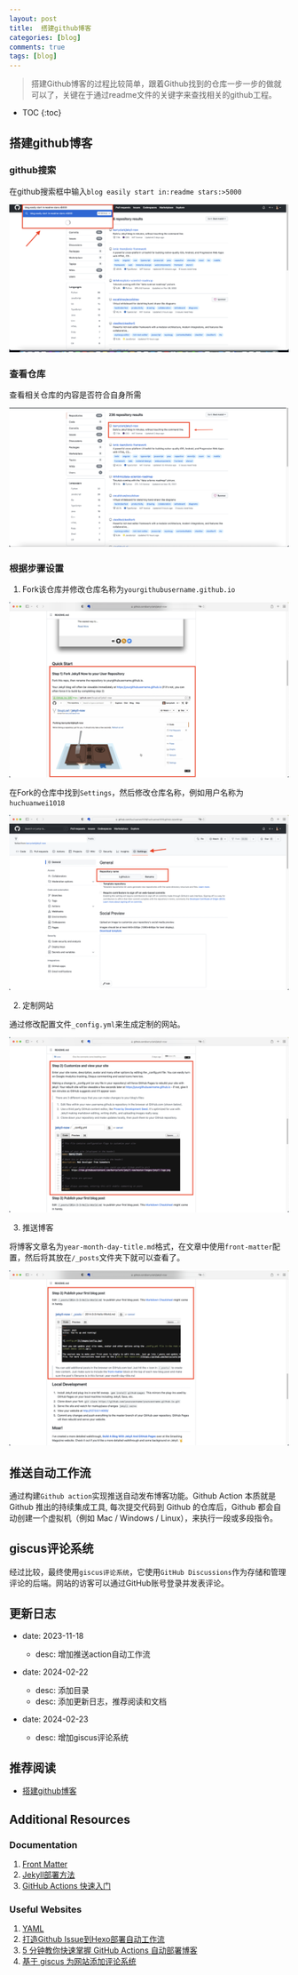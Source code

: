 ```yaml
---
layout: post
title:  搭建github博客
categories: [blog]
comments: true
tags: [blog]
---
```


> 搭建Github博客的过程比较简单，跟着Github找到的仓库一步一步的做就可以了，关键在于通过readme文件的关键字来查找相关的github工程。

* TOC
{:toc}

<!--more-->

## 搭建github博客

### github搜索

在github搜索框中输入`blog easily start in:readme stars:>5000`

![search](/img/posts/202301/github-search.png)

### 查看仓库

查看相关仓库的内容是否符合自身所需

![dig](/img/posts/202301/dig_repos.png)

### 根据步骤设置

1. Fork该仓库并修改仓库名称为`yourgithubusername.github.io`

![step1](/img/posts/202301/jekyll-now-step1.png)

在Fork的仓库中找到`Settings`，然后修改仓库名称，例如用户名称为`huchuanwei1018`

![step1.1](/img/posts/202301/jekyll-now-step1.1.png)

2. 定制网站

通过修改配置文件`_config.yml`来生成定制的网站。

![step2](/img/posts/202301/jekyll-now-step2.png)

3. 推送博客

将博客文章名为`year-month-day-title.md`格式，在文章中使用`front-matter`配置，然后将其放在`/_posts`文件夹下就可以查看了。

![step3](/img/posts/202301/jekyll-now-step3.png)

## 推送自动工作流

通过构建`Github action`实现推送自动发布博客功能。Github Action 本质就是 Github 推出的持续集成工具, 每次提交代码到 Github 的仓库后，Github 都会自动创建一个虚拟机（例如 Mac / Windows / Linux），来执行一段或多段指令。

## giscus评论系统

经过比较，最终使用`giscus评论系统`，它使用`GitHub Discussions`作为存储和管理评论的后端。网站的访客可以通过GitHub账号登录并发表评论。

## 更新日志

- date: 2023-11-18
  - desc: 增加推送action自动工作流

- date: 2024-02-22
  - desc: 添加目录
  - desc: 添加更新日志，推荐阅读和文档

- date: 2024-02-23
  - desc: 增加giscus评论系统

## 推荐阅读

- [搭建github博客](https://www.huchuanwei.com/articles/2023-01/build-github-blog)

## Additional Resources

### Documentation

1. [Front Matter](https://jekyllrb.com/docs/front-matter/)
2. [Jekyll部署方法](https://jekyllcn.com/docs/deployment-methods/)
3. [GitHub Actions 快速入门](https://docs.github.com/zh/actions/quickstart)

### Useful Websites

1. [YAML](https://en.wikipedia.org/wiki/YAML)
2. [打造Github Issue到Hexo部署自动工作流](https://cloud.tencent.com/developer/article/1992687)
3. [5 分钟教你快速掌握 GitHub Actions 自动部署博客](https://www.cnblogs.com/enoy/p/16197448.html)
4. [基于 giscus 为网站添加评论系统](https://fengchao.pro/blog/comment-system-with-giscus/)